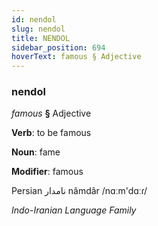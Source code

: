 ```yaml
---
id: nendol
slug: nendol
title: NENDOL
sidebar_position: 694
hoverText: famous § Adjective
---
```


### nendol

*famous* **§** Adjective

**Verb**: to be famous

**Noun**: fame

**Modifier**: famous

Persian نامدار nâmdâr /nɑːm'dɑːɾ/

*Indo-Iranian Language Family*